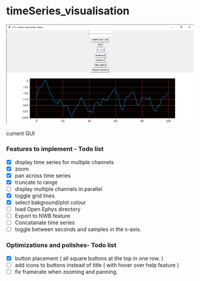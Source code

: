 # timeSeries_visualisation

<p align="center">
  <img src="images/1.png" width="700" title="hover text">
</p>
current GUI


### Features to implement - Todo list

- [x] display time series for multiple channels
- [x] zoom
- [x] pan across time series
- [x] truncate to range
- [ ] display multiple channels in parallel
- [x] toggle grid lines
- [x] select bakground/plot colour
- [ ] load Open Ephys directory
- [ ] Export to NWB feature
- [ ] Concatanate time series
- [ ] toggle between seconds and samples in the x-axis.

### Optimizations and polishes- Todo list

- [x] button placement ( all square buttons at the top in one row. )
- [ ] add icons to buttons instead of title ( with hover over help feature )
- [ ] fix framerate when zooming and panning.

